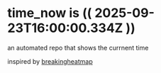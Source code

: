 # time_now is (( 2025-09-23T16:00:00.334Z ))

an automated repo that shows the currnent time

inspired by [breakingheatmap](https://github.com/breakingheatmap/breakingheatmap)
